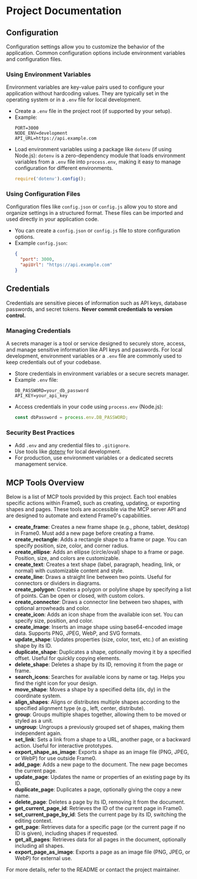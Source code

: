 # Project Documentation

## Configuration

Configuration settings allow you to customize the behavior of the application. Common configuration options include environment variables and configuration files.

### Using Environment Variables
Environment variables are key-value pairs used to configure your application without hardcoding values. They are typically set in the operating system or in a `.env` file for local development.

- Create a `.env` file in the project root (if supported by your setup).
- Example:
  ```env
  PORT=3000
  NODE_ENV=development
  API_URL=https://api.example.com
  ```
- Load environment variables using a package like `dotenv` (if using Node.js):
  `dotenv` is a zero-dependency module that loads environment variables from a `.env` file into `process.env`, making it easy to manage configuration for different environments.
  ```js
  require('dotenv').config();
  ```

### Using Configuration Files
Configuration files like `config.json` or `config.js` allow you to store and organize settings in a structured format. These files can be imported and used directly in your application code.

- You can create a `config.json` or `config.js` file to store configuration options.
- Example `config.json`:
  ```json
  {
    "port": 3000,
    "apiUrl": "https://api.example.com"
  }
  ```

## Credentials

Credentials are sensitive pieces of information such as API keys, database passwords, and secret tokens. **Never commit credentials to version control.**

### Managing Credentials
A secrets manager is a tool or service designed to securely store, access, and manage sensitive information like API keys and passwords. For local development, environment variables or a `.env` file are commonly used to keep credentials out of your codebase.

- Store credentials in environment variables or a secure secrets manager.
- Example `.env` file:
  ```env
  DB_PASSWORD=your_db_password
  API_KEY=your_api_key
  ```
- Access credentials in your code using `process.env` (Node.js):
  ```js
  const dbPassword = process.env.DB_PASSWORD;
  ```

### Security Best Practices
- Add `.env` and any credential files to `.gitignore`.
- Use tools like [dotenv](https://www.npmjs.com/package/dotenv) for local development.
- For production, use environment variables or a dedicated secrets management service.

## MCP Tools Overview

Below is a list of MCP tools provided by this project. Each tool enables specific actions within Frame0, such as creating, updating, or exporting shapes and pages. These tools are accessible via the MCP server API and are designed to automate and extend Frame0's capabilities.

- **create_frame**: Creates a new frame shape (e.g., phone, tablet, desktop) in Frame0. Must add a new page before creating a frame.
- **create_rectangle**: Adds a rectangle shape to a frame or page. You can specify position, size, color, and corner radius.
- **create_ellipse**: Adds an ellipse (circle/oval) shape to a frame or page. Position, size, and colors are customizable.
- **create_text**: Creates a text shape (label, paragraph, heading, link, or normal) with customizable content and style.
- **create_line**: Draws a straight line between two points. Useful for connectors or dividers in diagrams.
- **create_polygon**: Creates a polygon or polyline shape by specifying a list of points. Can be open or closed, with custom colors.
- **create_connector**: Draws a connector line between two shapes, with optional arrowheads and color.
- **create_icon**: Adds an icon shape from the available icon set. You can specify size, position, and color.
- **create_image**: Inserts an image shape using base64-encoded image data. Supports PNG, JPEG, WebP, and SVG formats.
- **update_shape**: Updates properties (size, color, text, etc.) of an existing shape by its ID.
- **duplicate_shape**: Duplicates a shape, optionally moving it by a specified offset. Useful for quickly copying elements.
- **delete_shape**: Deletes a shape by its ID, removing it from the page or frame.
- **search_icons**: Searches for available icons by name or tag. Helps you find the right icon for your design.
- **move_shape**: Moves a shape by a specified delta (dx, dy) in the coordinate system.
- **align_shapes**: Aligns or distributes multiple shapes according to the specified alignment type (e.g., left, center, distribute).
- **group**: Groups multiple shapes together, allowing them to be moved or styled as a unit.
- **ungroup**: Ungroups a previously grouped set of shapes, making them independent again.
- **set_link**: Sets a link from a shape to a URL, another page, or a backward action. Useful for interactive prototypes.
- **export_shape_as_image**: Exports a shape as an image file (PNG, JPEG, or WebP) for use outside Frame0.
- **add_page**: Adds a new page to the document. The new page becomes the current page.
- **update_page**: Updates the name or properties of an existing page by its ID.
- **duplicate_page**: Duplicates a page, optionally giving the copy a new name.
- **delete_page**: Deletes a page by its ID, removing it from the document.
- **get_current_page_id**: Retrieves the ID of the current page in Frame0.
- **set_current_page_by_id**: Sets the current page by its ID, switching the editing context.
- **get_page**: Retrieves data for a specific page (or the current page if no ID is given), including shapes if requested.
- **get_all_pages**: Retrieves data for all pages in the document, optionally including all shapes.
- **export_page_as_image**: Exports a page as an image file (PNG, JPEG, or WebP) for external use.



For more details, refer to the README or contact the project maintainer. 